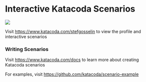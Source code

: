 # Interactive Katacoda Scenarios

[![](http://shields.katacoda.com/katacoda/stefgosselin/count.svg)](https://www.katacoda.com/stefgosselin "Get your profile on Katacoda.com")

Visit https://www.katacoda.com/stefgosselin to view the profile and interactive scenarios

### Writing Scenarios
Visit https://www.katacoda.com/docs to learn more about creating Katacoda scenarios

For examples, visit https://github.com/katacoda/scenario-example

